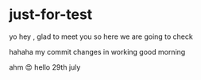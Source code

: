 # just-for-test
yo hey , glad to meet you so here we are going to check 

hahaha my commit changes in working 
good morning 

ahm 😍
hello 29th july
